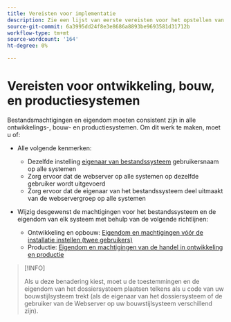 ```yaml
---
title: Vereisten voor implementatie
description: Zie een lijst van eerste vereisten voor het opstellen van Handel in een ontwikkeling, bouwt, of productiesysteem.
source-git-commit: 6a3995dd24f8e3e8686a8893be9693581d31712b
workflow-type: tm+mt
source-wordcount: '164'
ht-degree: 0%

---
```



# Vereisten voor ontwikkeling, bouw, en productiesystemen

Bestandsmachtigingen en eigendom moeten consistent zijn in alle ontwikkelings-, bouw- en productiesystemen. Om dit werk te maken, moet u of:

- Alle volgende kenmerken:

   - Dezelfde instelling [eigenaar van bestandssysteem](https://glossary.magento.com/magento-file-system-owner) gebruikersnaam op alle systemen
   - Zorg ervoor dat de webserver op alle systemen op dezelfde gebruiker wordt uitgevoerd
   - Zorg ervoor dat de eigenaar van het bestandssysteem deel uitmaakt van de webservergroep op alle systemen

- Wijzig desgewenst de machtigingen voor het bestandssysteem en de eigendom van elk systeem met behulp van de volgende richtlijnen:

   - Ontwikkeling en opbouw: [Eigendom en machtigingen vóór de installatie instellen (twee gebruikers)](file-system-permissions.md#set-up-two-owners-for-default-or-developer-mode)
   - Productie: [Eigendom en machtigingen van de handel in ontwikkeling en productie](file-system-permissions.md)

>[!INFO]
>
>Als u deze benadering kiest, moet u de toestemmingen en de eigendom van het dossiersysteem plaatsen telkens als u code van uw bouwstijlsysteem trekt (als de eigenaar van het dossiersysteem of de gebruiker van de Webserver op uw bouwstijlsysteem verschillend zijn).
